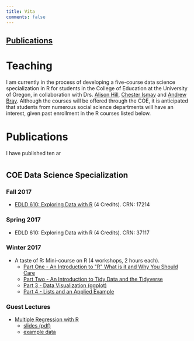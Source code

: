 ```yaml
---
title: Vita
comments: false
---
```


## [Publications](../publications)


# Teaching
I am currently in the process of developing a five-course data science specialization in R for students in the College of Education at the University of Oregon, in collaboration with Drs. [Alison Hill](https://alison.rbind.io), [Chester Ismay](http://ismayc.github.io) and [Andrew Bray](http://andrewpbray.github.io). Although the courses will be offered through the COE, it is anticipated that students from numerous social science departments will have an interest, given past enrollment in the R courses listed below.

# Publications
I have published ten ar

# 

## COE Data Science Specialization


### Fall 2017
* [EDLD 610: Exploring Data with R](../classr/classr) (4 Credits). CRN: 17214

### Spring 2017
* EDLD 610: Exploring Data with R (4 Credits). CRN: 37117

### Winter 2017
* A taste of R: Mini-course on R (4 workshops, 2 hours each).
	+ [Part One - An Introduction to "R" What is it and Why You Should Care](https://youtu.be/n-M2ivdofbo)
	+ [Part Two - An Introduction to Tidy Data and the Tidyverse](https://youtu.be/17Qkn40cbb4)
	+ [Part 3 - Data Visualization (ggplot)](https://youtu.be/8zTmGhRLEXo)
	+ [Part 4 - Lists and an Applied Example](https://youtu.be/H7uvo360Tio)

### Guest Lectures
* [Multiple Regression with R](../talks/index.html) 
	+ [slides (pdf)](../talks/guest_lecture_mr.pdf) 
	+ [example data](../talks/assets_gina_mr/data/synthetic_data.csv)

<!-- Here's some info on a <a href="../classr/classr/">class</a> I teach. -->